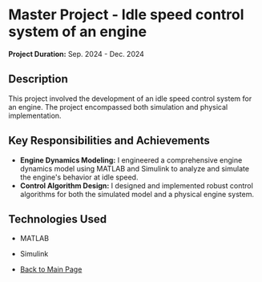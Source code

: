 # Master Project - Idle speed control system of an engine

**Project Duration:** Sep. 2024 - Dec. 2024

## Description

This project involved the development of an idle speed control system for an engine. The project encompassed both simulation and physical implementation.

## Key Responsibilities and Achievements

* **Engine Dynamics Modeling:** I engineered a comprehensive engine dynamics model using MATLAB and Simulink to analyze and simulate the engine's behavior at idle speed.
* **Control Algorithm Design:** I designed and implemented robust control algorithms for both the simulated model and a physical engine system.

## Technologies Used

* MATLAB
* Simulink

* [Back to Main Page](../README.md)
